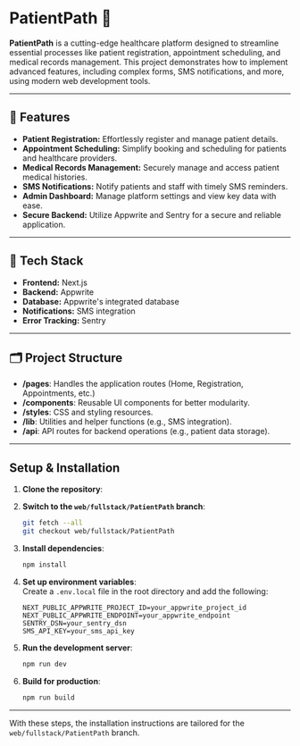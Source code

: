 # **PatientPath** 🏥

**PatientPath** is a cutting-edge healthcare platform designed to streamline essential processes like patient registration, appointment scheduling, and medical records management. This project demonstrates how to implement advanced features, including complex forms, SMS notifications, and more, using modern web development tools.

---

## 🚀 **Features**

- **Patient Registration:** Effortlessly register and manage patient details.
- **Appointment Scheduling:** Simplify booking and scheduling for patients and healthcare providers.
- **Medical Records Management:** Securely manage and access patient medical histories.
- **SMS Notifications:** Notify patients and staff with timely SMS reminders.
- **Admin Dashboard:** Manage platform settings and view key data with ease.
- **Secure Backend:** Utilize Appwrite and Sentry for a secure and reliable application.

---

## 🌟 **Tech Stack**

- **Frontend:** Next.js
- **Backend:** Appwrite
- **Database:** Appwrite's integrated database
- **Notifications:** SMS integration
- **Error Tracking:** Sentry

---

## 🗂️ **Project Structure**

- **/pages**: Handles the application routes (Home, Registration, Appointments, etc.)
- **/components**: Reusable UI components for better modularity.
- **/styles**: CSS and styling resources.
- **/lib**: Utilities and helper functions (e.g., SMS integration).
- **/api**: API routes for backend operations (e.g., patient data storage).

---

## **Setup & Installation**

1. **Clone the repository**:

   <!-- ```bash -->
   <!-- git clone https://github.com/adrianhajdin/healthcare.git -->
   <!-- cd healthcare   -->
   <!-- ``` -->

2. **Switch to the `web/fullstack/PatientPath` branch**:

   ```bash
   git fetch --all
   git checkout web/fullstack/PatientPath
   ```

3. **Install dependencies**:

   ```bash
   npm install
   ```

4. **Set up environment variables**:  
   Create a `.env.local` file in the root directory and add the following:

   ```env
   NEXT_PUBLIC_APPWRITE_PROJECT_ID=your_appwrite_project_id
   NEXT_PUBLIC_APPWRITE_ENDPOINT=your_appwrite_endpoint
   SENTRY_DSN=your_sentry_dsn
   SMS_API_KEY=your_sms_api_key
   ```

5. **Run the development server**:

   ```bash
   npm run dev
   ```

6. **Build for production**:
   ```bash
   npm run build
   ```

---

With these steps, the installation instructions are tailored for the `web/fullstack/PatientPath` branch.
